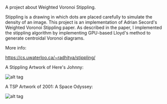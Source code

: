 
A project about Weighted Voronoi Stippling. 

Stippling is a drawing in which dots are placed carefully to simulate the density of an image. This project is an implementation of Adrian Secord's Weighted Voronoi Stippling paper. As described in the paper, I implemented the stippling algorithm by implementing GPU-based Lloyd's method to generate centroidal Voronoi diagrams.




More info:

https://cs.uwaterloo.ca/~radhitya/stippling/


A Stippling Artwork of Here's Johnny:

![alt tag](https://raw.githubusercontent.com/azer89/WVS/master/johnny.png)


A TSP Artwork of 2001: A Space Odyssey:

![alt tag](https://raw.githubusercontent.com/azer89/WVS/master/2001_tsp.png)



